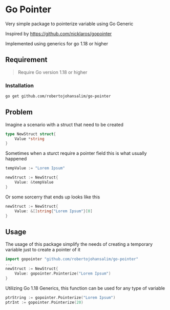 # Go Pointer

Very simple package to pointerize variable using Go Generic

Inspired by https://github.com/nicklaros/gopointer

Implemented using generics for go 1.18 or higher

## Requirement
> Require Go version 1.18 or higher
### Installation
```bash
go get github.com/robertojohansalim/go-pointer
```

## Problem
Imagine a scenario with a struct that need to be created
```go
type NewStruct struct{
    Value *string
}
```
Sometimes when a sturct require a pointer field this is what usually happened
```go
tempValue := "Lorem Ipsum"

newStruct := NewStruct{
    Value: &tempValue
}
```
Or some sorcerry that ends up looks like this
```go
newStruct := NewStruct{
    Value: &[]string{"Lorem Ipsum"}[0]
}
```

## Usage
The usage of this package simplify the needs of creating a temporary variable just to create a pointer of it
```go
import gopointer "github.com/robertojohansalim/go-pointer"
...
newStruct := NewStruct{
    Value: gopointer.Pointerize("Lorem Ipsum")
}
```


Utilizing Go 1.18 Generics, this function can be used for any type of variable
```go
ptrString := gopointer.Pointerize("Lorem Ipsum")
ptrInt := gopointer.Pointerize(20)
```